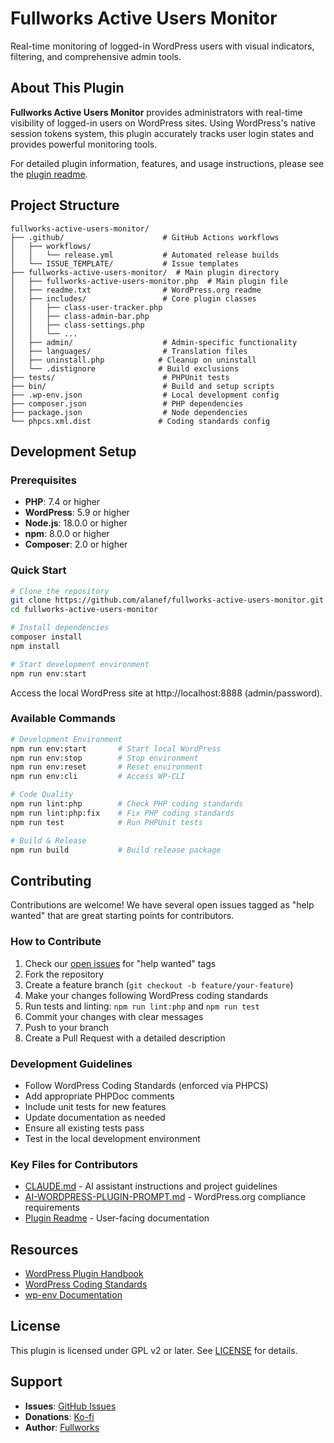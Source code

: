 # Fullworks Active Users Monitor

Real-time monitoring of logged-in WordPress users with visual indicators, filtering, and comprehensive admin tools.

## About This Plugin

**Fullworks Active Users Monitor** provides administrators with real-time visibility of logged-in users on WordPress sites. Using WordPress's native session tokens system, this plugin accurately tracks user login states and provides powerful monitoring tools.

For detailed plugin information, features, and usage instructions, please see the [plugin readme](fullworks-active-users-monitor/readme.txt).

## Project Structure

```
fullworks-active-users-monitor/
├── .github/                      # GitHub Actions workflows
│   ├── workflows/
│   │   └── release.yml           # Automated release builds
│   └── ISSUE_TEMPLATE/           # Issue templates
├── fullworks-active-users-monitor/  # Main plugin directory
│   ├── fullworks-active-users-monitor.php  # Main plugin file
│   ├── readme.txt                # WordPress.org readme
│   ├── includes/                 # Core plugin classes
│   │   ├── class-user-tracker.php
│   │   ├── class-admin-bar.php
│   │   ├── class-settings.php
│   │   └── ...
│   ├── admin/                    # Admin-specific functionality
│   ├── languages/                # Translation files
│   ├── uninstall.php            # Cleanup on uninstall
│   └── .distignore              # Build exclusions
├── tests/                        # PHPUnit tests
├── bin/                          # Build and setup scripts
├── .wp-env.json                  # Local development config
├── composer.json                 # PHP dependencies
├── package.json                  # Node dependencies
└── phpcs.xml.dist               # Coding standards config
```

## Development Setup

### Prerequisites

- **PHP**: 7.4 or higher
- **WordPress**: 5.9 or higher
- **Node.js**: 18.0.0 or higher
- **npm**: 8.0.0 or higher
- **Composer**: 2.0 or higher

### Quick Start

```bash
# Clone the repository
git clone https://github.com/alanef/fullworks-active-users-monitor.git
cd fullworks-active-users-monitor

# Install dependencies
composer install
npm install

# Start development environment
npm run env:start
```

Access the local WordPress site at http://localhost:8888 (admin/password).

### Available Commands

```bash
# Development Environment
npm run env:start       # Start local WordPress
npm run env:stop        # Stop environment
npm run env:reset       # Reset environment
npm run env:cli         # Access WP-CLI

# Code Quality
npm run lint:php        # Check PHP coding standards
npm run lint:php:fix    # Fix PHP coding standards
npm run test            # Run PHPUnit tests

# Build & Release
npm run build           # Build release package
```

## Contributing

Contributions are welcome! We have several open issues tagged as "help wanted" that are great starting points for contributors.

### How to Contribute

1. Check our [open issues](https://github.com/alanef/fullworks-active-users-monitor/issues) for "help wanted" tags
2. Fork the repository
3. Create a feature branch (`git checkout -b feature/your-feature`)
4. Make your changes following WordPress coding standards
5. Run tests and linting: `npm run lint:php` and `npm run test`
6. Commit your changes with clear messages
7. Push to your branch
8. Create a Pull Request with a detailed description

### Development Guidelines

- Follow WordPress Coding Standards (enforced via PHPCS)
- Add appropriate PHPDoc comments
- Include unit tests for new features
- Update documentation as needed
- Ensure all existing tests pass
- Test in the local development environment

### Key Files for Contributors

- [CLAUDE.md](CLAUDE.md) - AI assistant instructions and project guidelines
- [AI-WORDPRESS-PLUGIN-PROMPT.md](AI-WORDPRESS-PLUGIN-PROMPT.md) - WordPress.org compliance requirements
- [Plugin Readme](fullworks-active-users-monitor/readme.txt) - User-facing documentation

## Resources

- [WordPress Plugin Handbook](https://developer.wordpress.org/plugins/)
- [WordPress Coding Standards](https://developer.wordpress.org/coding-standards/wordpress-coding-standards/)
- [wp-env Documentation](https://developer.wordpress.org/block-editor/reference-guides/packages/packages-env/)

## License

This plugin is licensed under GPL v2 or later. See [LICENSE](LICENSE) for details.

## Support

- **Issues**: [GitHub Issues](https://github.com/alanef/fullworks-active-users-monitor/issues)
- **Donations**: [Ko-fi](https://ko-fi.com/wpalan)
- **Author**: [Fullworks](https://fullworks.net/)